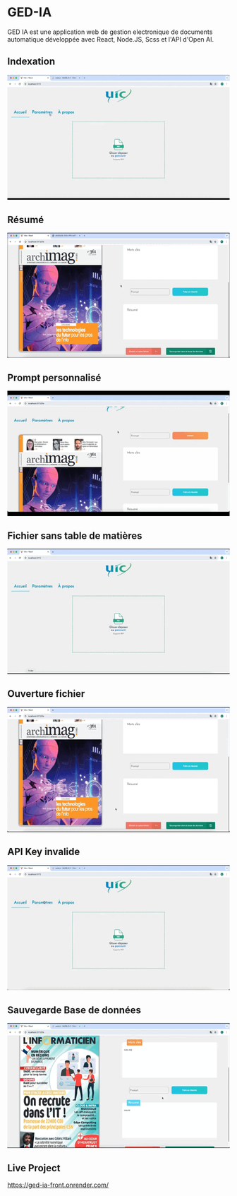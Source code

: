 # GED-IA
GED IA est une application web de gestion electronique de documents automatique développée avec React, Node.JS, Scss et l'API d'Open AI. 

## Indexation
![](docs/Demos/indexation.gif)

## Résumé
![](docs/Demos/resume.gif)

## Prompt personnalisé
![](docs/Demos/prompt.gif)

## Fichier sans table de matières
![](docs/Demos/tdm.gif)

## Ouverture fichier
![](docs/Demos/ouverture.gif)

## API Key invalide 
![](docs/Demos/apikey.gif)

## Sauvegarde Base de données
![](docs/Demos/successDB.gif)

## Live Project 
https://ged-ia-front.onrender.com/
